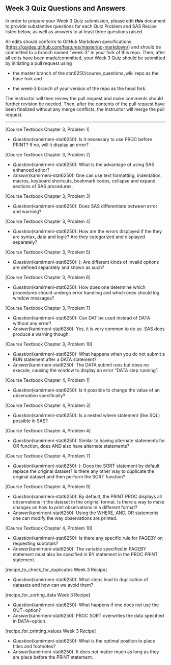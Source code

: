 
## Week 3 Quiz Questions and Answers

In order to prepare your Week 3 Quiz submission, please edit ***this*** document to provide substantive questions for each Quiz Problem and SAS Recipe listed below, as well as answers to at least three questions raised.

All edits should conform to GitHub Markdown specifications (https://guides.github.com/features/mastering-markdown/) and should be committed to a branch named "week-3" in your fork of this repo. Then, after all edits have been made/committed, your Week 3 Quiz should be submitted by initiating a pull request using

- the master branch of the stat6250/course_questions_wiki repo as the base fork and

- the week-3 branch of your version of the repo as the head fork.

The instructor will then review the pull request and make comments should further revision be needed. Then, after the contents of the pull request have been finalized without any merge conflicts, the instructor will merge the pull request.



********************************************************************************



[Course Textbook Chapter 3, Problem 1]
- *Question*(kamirneni-stat6250): Is it necessary to use PROC before PRINT? If no, will it display an error?
 


[Course Textbook Chapter 3, Problem 2]
- *Question*(kamirneni-stat6250): What is the advantage of using SAS enhanced editor?
- *Answer*(kamirneni-stat6250): One can use text formatting, indentation,  macros, keyboard shortcuts, bookmark codes, collapse and expand sections of SAS procedures.



[Course Textbook Chapter 3, Problem 3]
- *Question*(kamirneni-stat6250): Does SAS differentiate between error and warning?
 
 
 
[Course Textbook Chapter 3, Problem 4]
- *Question*(kamirneni-stat6250): How are the errors displayed if the they are syntax, data and logic?  Are they categorized and displayed separately?
 


[Course Textbook Chapter 3, Problem 5]
- *Question*(kamirneni-stat6250): ): Are different kinds of invalid options are defined separately and shown as such? 



[Course Textbook Chapter 3, Problem 6]
- *Question*(kamirneni-stat6250): How does one determine which procedures should undergo error handling and which ones should log window messages?
 
 

[Course Textbook Chapter 3, Problem 7]
- *Question*(kamirneni-stat6250): Can DAT be used instead of DATA without any error?
- *Answer*(kamirneni-stat6250): Yes, it is very common to do so. SAS does produce a warning though.



[Course Textbook Chapter 3, Problem 10]
- *Question*(kamirneni-stat6250): What happens when you do not submit a RUN statement after a DATA statement?
- *Answer*(kamirneni-stat6250): The DATA submit runs but does no execute, causing the window to display an error “DATA step running”.



[Course Textbook Chapter 4, Problem 1]
- *Question*(kamirneni-stat6250): Is it possible to change the value of an observation specifically?



[Course Textbook Chapter 4, Problem 3]
- *Question*(kamirneni-stat6250): Is a nested where statement (like SQL) possible in SAS?



[Course Textbook Chapter 4, Problem 4]
- *Question*(kamirneni-stat6250): Similar to having alternate statements for OR function, does AND also have alternate statements?



[Course Textbook Chapter 4, Problem 7]
- *Question*(kamirneni-stat6250): ): Does the SORT statement by default replace the original dataset? Is there any other way to duplicate the original dataset and then perform the SORT function?
 


[Course Textbook Chapter 4, Problem 9]
- *Question*(kamirneni-stat6250): By default, the PRINT PROC displays all observations in the dataset in the original format. Is there a way to make changes on how to print observations in a different format?  
- *Answer*(kamirneni-stat6250): Using the WHERE, AND, OR statements one can modify the way observations are printed.


[Course Textbook Chapter 4, Problem 10]
- *Question*(kamirneni-stat6250): Is there any specific rule for PAGEBY on requesting subtotals?
- *Answer*(kamirneni-stat6250): The variable specified in PAGEBY statement must also be specified in BY statement in the PROC PRINT statement.


[recipe_to_check_for_duplicates Week 3 Recipe]
- *Question*(kamirneni-stat6250): What steps lead to duplication of datasets and how can we avoid them?
 
 

[recipe_for_sorting_data Week 3 Recipe]
- *Question*(kamirneni-stat6250): What happens if one does not use the OUT=option?
- *Answer*(kamirneni-stat6250): PROC SORT overwrites the data specified in DATA=option. 



[recipe_for_printing_values Week 3 Recipe]
- *Question*(kamirneni-stat6250): What is the optimal position to place titles and footnotes?
- *Answer*(kamirneni-stat6250): It does not matter much as long as they are place before the PRINT statement.


